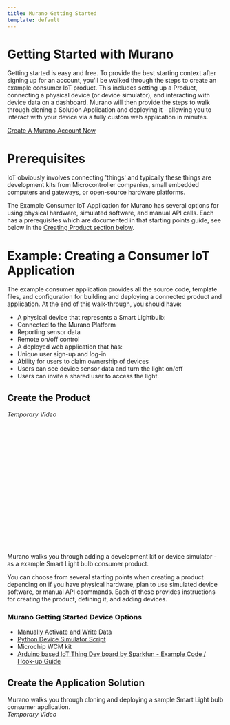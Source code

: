 ```yaml
---
title: Murano Getting Started
template: default
---
```


# Getting Started with Murano
Getting started is easy and free.  To provide the best starting context after signing up for an account, you'll be walked through the steps to create an example consumer IoT product. This includes setting up a Product, connecting a physical device (or device simulator), and interacting with device data on a dashboard.  Murano will then provide the steps to walk through cloning a Solution Application and deploying it - allowing you to interact with your device via a fully custom web application in minutes.

<a class="btn orange" href="https://exosite.com/business/signup">Create A Murano Account Now</a>


# Prerequisites
IoT obviously involves connecting 'things' and typically these things are development kits from Microcontroller companies, small embedded computers and gateways, or open-source hardware platforms.  

The Example Consumer IoT Application for Murano has several options for using physical hardware, simulated software, and manual API calls.  Each has a prerequisites which are documented in that starting points guide, see below in the [Creating Product section below](#create-the-product).

# Example: Creating a Consumer IoT Application
The example consumer application provides all the source code, template files, and configuration for building and deploying a connected product and application.  At the end of this walk-through, you should have:
* A physical device that represents a Smart Lightbulb:
 * Connected to the Murano Platform
 * Reporting sensor data
 * Remote on/off control
* A deployed web application that has:
 * Unique user sign-up and log-in
 * Ability for users to claim ownership of devices
 * Users can see device sensor data and turn the light on/off
 * Users can invite a shared user to access the light.  

## Create the Product
_Temporary Video_
<script charset="ISO-8859-1" src="//fast.wistia.com/assets/external/E-v1.js" async></script><div class="wistia_responsive_padding" style="padding:56.25% 0 0 0;position:relative;"><div class="wistia_responsive_wrapper" style="height:100%;left:0;position:absolute;top:0;width:100%;"><span class="wistia_embed wistia_async_mm1zt40tm9 popover=true popoverAnimateThumbnail=true videoFoam=true" style="display:inline-block;height:100%;width:100%">&nbsp;</span></div></div>

Murano walks you through adding a development kit or device simulator - as a example Smart Light bulb consumer product.  

You can choose from several starting points when creating a product depending on if you have physical hardware, plan to use simulated device software, or manual API caommands.   Each of these provides instructions for creating the product, defining it, and adding devices.

### Murano Getting Started Device Options
* [Manually Activate and Write Data](manualdevice)
* [Python Device Simulator Script](pythonsim)
* Microchip WCM kit
* [Arduino based IoT Thing Dev board by Sparkfun - Example Code / Hook-up Guide](https://github.com/maanenson/murano_getting_started_examples/tree/master/products/esp8266_thingdev_murano_smart_lightbulb)


## Create the Application Solution
Murano walks you through cloning and deploying a sample Smart Light bulb consumer application.  
_Temporary Video_
<script charset="ISO-8859-1" src="//fast.wistia.com/assets/external/E-v1.js" async></script><div class="wistia_responsive_padding" style="padding:56.25% 0 0 0;position:relative;"><div class="wistia_responsive_wrapper" style="height:100%;left:0;position:absolute;top:0;width:100%;"><span class="wistia_embed wistia_async_mm1zt40tm9 popover=true popoverAnimateThumbnail=true videoFoam=true" style="display:inline-block;height:100%;width:100%">&nbsp;</span></div></div>
